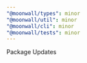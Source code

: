 ```yaml
---
"@moonwall/types": minor
"@moonwall/util": minor
"@moonwall/cli": minor
"@moonwall/tests": minor
---
```


Package Updates
